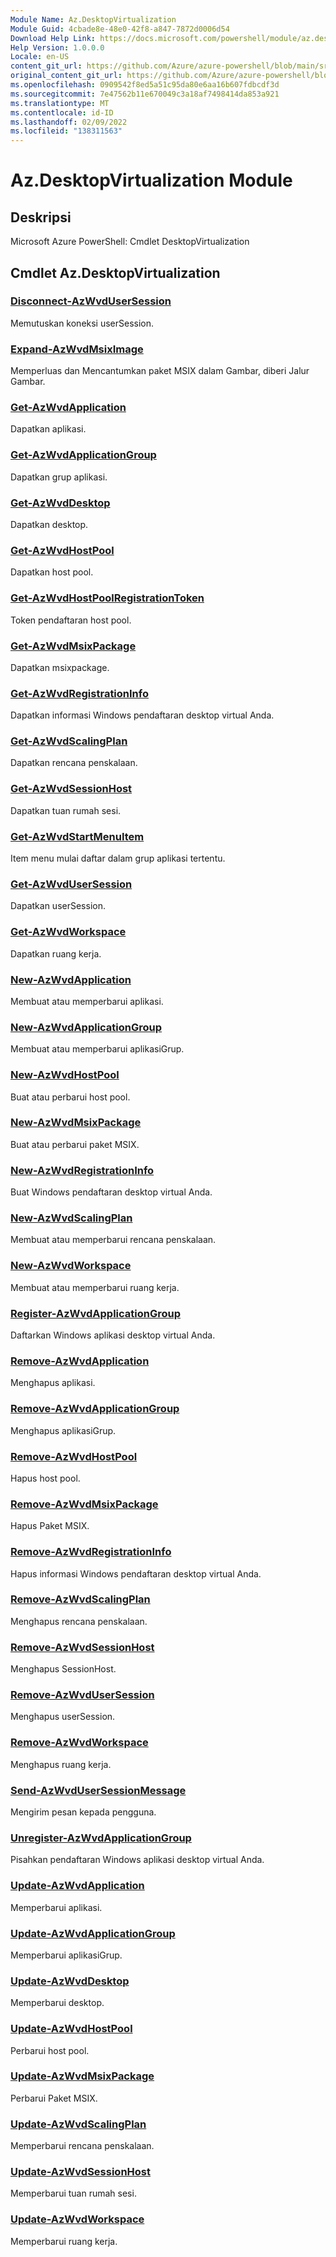 ```yaml
---
Module Name: Az.DesktopVirtualization
Module Guid: 4cbade8e-48e0-42f8-a847-7872d0006d54
Download Help Link: https://docs.microsoft.com/powershell/module/az.desktopvirtualization
Help Version: 1.0.0.0
Locale: en-US
content_git_url: https://github.com/Azure/azure-powershell/blob/main/src/DesktopVirtualization/help/Az.DesktopVirtualization.md
original_content_git_url: https://github.com/Azure/azure-powershell/blob/main/src/DesktopVirtualization/help/Az.DesktopVirtualization.md
ms.openlocfilehash: 0909542f8ed5a51c95da80e6aa16b607fdbcdf3d
ms.sourcegitcommit: 7e47562b11e670049c3a18af7498414da853a921
ms.translationtype: MT
ms.contentlocale: id-ID
ms.lasthandoff: 02/09/2022
ms.locfileid: "138311563"
---
```

# Az.DesktopVirtualization Module
## Deskripsi
Microsoft Azure PowerShell: Cmdlet DesktopVirtualization

## Cmdlet Az.DesktopVirtualization
### [Disconnect-AzWvdUserSession](Disconnect-AzWvdUserSession.md)
Memutuskan koneksi userSession.

### [Expand-AzWvdMsixImage](Expand-AzWvdMsixImage.md)
Memperluas dan Mencantumkan paket MSIX dalam Gambar, diberi Jalur Gambar.

### [Get-AzWvdApplication](Get-AzWvdApplication.md)
Dapatkan aplikasi.

### [Get-AzWvdApplicationGroup](Get-AzWvdApplicationGroup.md)
Dapatkan grup aplikasi.

### [Get-AzWvdDesktop](Get-AzWvdDesktop.md)
Dapatkan desktop.

### [Get-AzWvdHostPool](Get-AzWvdHostPool.md)
Dapatkan host pool.

### [Get-AzWvdHostPoolRegistrationToken](Get-AzWvdHostPoolRegistrationToken.md)
Token pendaftaran host pool.

### [Get-AzWvdMsixPackage](Get-AzWvdMsixPackage.md)
Dapatkan msixpackage.

### [Get-AzWvdRegistrationInfo](Get-AzWvdRegistrationInfo.md)
Dapatkan informasi Windows pendaftaran desktop virtual Anda.

### [Get-AzWvdScalingPlan](Get-AzWvdScalingPlan.md)
Dapatkan rencana penskalaan.

### [Get-AzWvdSessionHost](Get-AzWvdSessionHost.md)
Dapatkan tuan rumah sesi.

### [Get-AzWvdStartMenuItem](Get-AzWvdStartMenuItem.md)
Item menu mulai daftar dalam grup aplikasi tertentu.

### [Get-AzWvdUserSession](Get-AzWvdUserSession.md)
Dapatkan userSession.

### [Get-AzWvdWorkspace](Get-AzWvdWorkspace.md)
Dapatkan ruang kerja.

### [New-AzWvdApplication](New-AzWvdApplication.md)
Membuat atau memperbarui aplikasi.

### [New-AzWvdApplicationGroup](New-AzWvdApplicationGroup.md)
Membuat atau memperbarui aplikasiGrup.

### [New-AzWvdHostPool](New-AzWvdHostPool.md)
Buat atau perbarui host pool.

### [New-AzWvdMsixPackage](New-AzWvdMsixPackage.md)
Buat atau perbarui paket MSIX.

### [New-AzWvdRegistrationInfo](New-AzWvdRegistrationInfo.md)
Buat Windows pendaftaran desktop virtual Anda.

### [New-AzWvdScalingPlan](New-AzWvdScalingPlan.md)
Membuat atau memperbarui rencana penskalaan.

### [New-AzWvdWorkspace](New-AzWvdWorkspace.md)
Membuat atau memperbarui ruang kerja.

### [Register-AzWvdApplicationGroup](Register-AzWvdApplicationGroup.md)
Daftarkan Windows aplikasi desktop virtual Anda.

### [Remove-AzWvdApplication](Remove-AzWvdApplication.md)
Menghapus aplikasi.

### [Remove-AzWvdApplicationGroup](Remove-AzWvdApplicationGroup.md)
Menghapus aplikasiGrup.

### [Remove-AzWvdHostPool](Remove-AzWvdHostPool.md)
Hapus host pool.

### [Remove-AzWvdMsixPackage](Remove-AzWvdMsixPackage.md)
Hapus Paket MSIX.

### [Remove-AzWvdRegistrationInfo](Remove-AzWvdRegistrationInfo.md)
Hapus informasi Windows pendaftaran desktop virtual Anda.

### [Remove-AzWvdScalingPlan](Remove-AzWvdScalingPlan.md)
Menghapus rencana penskalaan.

### [Remove-AzWvdSessionHost](Remove-AzWvdSessionHost.md)
Menghapus SessionHost.

### [Remove-AzWvdUserSession](Remove-AzWvdUserSession.md)
Menghapus userSession.

### [Remove-AzWvdWorkspace](Remove-AzWvdWorkspace.md)
Menghapus ruang kerja.

### [Send-AzWvdUserSessionMessage](Send-AzWvdUserSessionMessage.md)
Mengirim pesan kepada pengguna.

### [Unregister-AzWvdApplicationGroup](Unregister-AzWvdApplicationGroup.md)
Pisahkan pendaftaran Windows aplikasi desktop virtual Anda.

### [Update-AzWvdApplication](Update-AzWvdApplication.md)
Memperbarui aplikasi.

### [Update-AzWvdApplicationGroup](Update-AzWvdApplicationGroup.md)
Memperbarui aplikasiGrup.

### [Update-AzWvdDesktop](Update-AzWvdDesktop.md)
Memperbarui desktop.

### [Update-AzWvdHostPool](Update-AzWvdHostPool.md)
Perbarui host pool.

### [Update-AzWvdMsixPackage](Update-AzWvdMsixPackage.md)
Perbarui Paket MSIX.

### [Update-AzWvdScalingPlan](Update-AzWvdScalingPlan.md)
Memperbarui rencana penskalaan.

### [Update-AzWvdSessionHost](Update-AzWvdSessionHost.md)
Memperbarui tuan rumah sesi.

### [Update-AzWvdWorkspace](Update-AzWvdWorkspace.md)
Memperbarui ruang kerja.

